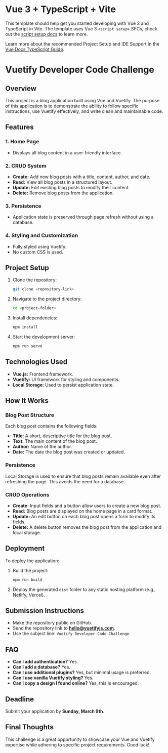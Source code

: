 # Vue 3 + TypeScript + Vite

This template should help get you started developing with Vue 3 and TypeScript in Vite. The template uses Vue 3 `<script setup>` SFCs, check out the [script setup docs](https://v3.vuejs.org/api/sfc-script-setup.html#sfc-script-setup) to learn more.

Learn more about the recommended Project Setup and IDE Support in the [Vue Docs TypeScript Guide](https://vuejs.org/guide/typescript/overview.html#project-setup).


# Vuetify Developer Code Challenge

## Overview
This project is a blog application built using Vue and Vuetify. The purpose of this application is to demonstrate the ability to follow specific instructions, use Vuetify effectively, and write clean and maintainable code.

## Features

### 1. Home Page
- Displays all blog content in a user-friendly interface.

### 2. CRUD System
- **Create:** Add new blog posts with a title, content, author, and date.
- **Read:** View all blog posts in a structured layout.
- **Update:** Edit existing blog posts to modify their content.
- **Delete:** Remove blog posts from the application.

### 3. Persistence
- Application state is preserved through page refresh without using a database.

### 4. Styling and Customization
- Fully styled using Vuetify.
- No custom CSS is used.

## Project Setup

1. Clone the repository:
   ```bash
   git clone <repository-link>
   ```
2. Navigate to the project directory:
   ```bash
   cd <project-folder>
   ```
3. Install dependencies:
   ```bash
   npm install
   ```
4. Start the development server:
   ```bash
   npm run serve
   ```

## Technologies Used
- **Vue.js:** Frontend framework.
- **Vuetify:** UI framework for styling and components.
- **Local Storage:** Used to persist application state.

## How It Works

### Blog Post Structure
Each blog post contains the following fields:
- **Title:** A short, descriptive title for the blog post.
- **Text:** The main content of the blog post.
- **Author:** Name of the author.
- **Date:** The date the blog post was created or updated.

### Persistence
Local Storage is used to ensure that blog posts remain available even after refreshing the page. This avoids the need for a database.

### CRUD Operations
- **Create:** Input fields and a button allow users to create a new blog post.
- **Read:** Blog posts are displayed on the home page in a card format.
- **Update:** An edit button on each blog post opens a form to modify its fields.
- **Delete:** A delete button removes the blog post from the application and local storage.

## Deployment
To deploy the application:
1. Build the project:
   ```bash
   npm run build
   ```
2. Deploy the generated `dist` folder to any static hosting platform (e.g., Netlify, Vercel).

## Submission Instructions
- Make the repository public on GitHub.
- Send the repository link to **[hello@vuetifyjs.com](mailto:hello@vuetifyjs.com)**.
- Use the subject line: `Vuetify Developer Code Challenge`.

## FAQ
- **Can I add authentication?** Yes.
- **Can I add a database?** Yes.
- **Can I use additional plugins?** Yes, but minimal usage is preferred.
- **Can I use vanilla Vuetify styling?** Yes.
- **Can I copy a design I found online?** Yes, this is encouraged.

## Deadline
Submit your application by **Sunday, March 9th**.

## Final Thoughts
This challenge is a great opportunity to showcase your Vue and Vuetify expertise while adhering to specific project requirements. Good luck!


